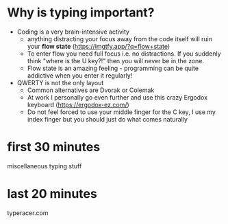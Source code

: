 # Why is typing important?
* Coding is a very brain-intensive activity
    * anything distracting your focus away from the code itself will ruin your **flow state** (https://lmgtfy.app/?q=flow+state)
    * To enter flow you need full focus i.e. no distractions. If you suddenly think "where is the U key?!" then you will never be in the zone.
    * Flow state is an amazing feeling - programming can be quite addictive when you enter it regularly!
* QWERTY is not the only layout
    * Common alternatives are Dvorak or Colemak
    * At work I personally go even further and use this crazy Ergodox keyboard (https://ergodox-ez.com/)
    * Do not feel forced to use your middle finger for the C key, I use my index finger but you should just do what comes naturally

# first 30 minutes
miscellaneous typing stuff

# last 20 minutes
typeracer.com